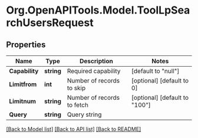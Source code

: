 # Org.OpenAPITools.Model.ToolLpSearchUsersRequest

## Properties

Name | Type | Description | Notes
------------ | ------------- | ------------- | -------------
**Capability** | **string** | Required capability | [default to "null"]
**Limitfrom** | **int** | Number of records to skip | [optional] [default to 0]
**Limitnum** | **string** | Number of records to fetch | [optional] [default to "100"]
**Query** | **string** | Query string | 

[[Back to Model list]](../README.md#documentation-for-models) [[Back to API list]](../README.md#documentation-for-api-endpoints) [[Back to README]](../README.md)

